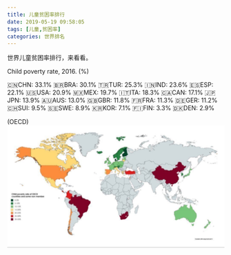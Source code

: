 ```yaml
---
title: 儿童贫困率排行
date: 2019-05-19 09:58:05
tags: [儿童,贫困率]
categories: 世界排名
---
```

世界儿童贫困率排行，来看看。
<!-- more -->

Child poverty rate, 2016. (%)

🇨🇳CHN: 33.1%
🇧🇷BRA: 30.1%
🇹🇷TUR: 25.3%
🇮🇳IND: 23.6%
🇪🇸ESP: 22.1%
🇺🇸USA: 20.9%
🇲🇽MEX: 19.7%
🇮🇹ITA: 18.3%
🇨🇦CAN: 17.1%
🇯🇵JPN: 13.9%
🇦🇺AUS: 13.0%
🇬🇧GBR: 11.8%
🇫🇷FRA: 11.3%
🇩🇪GER: 11.2%
🇨🇭SUI: 9.5%
🇸🇪SWE: 8.9%
🇰🇷KOR: 7.1%
🇫🇮FIN: 3.3%
🇩🇰DEN: 2.9%

(OECD)
![儿童贫困率排行](儿童贫困率排行/child_poverty_rate.jpeg)